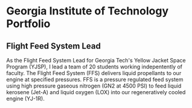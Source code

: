 # Georgia Institute of Technology Portfolio

## Flight Feed System Lead

As the Flight Feed System Lead for Georgia Tech's Yellow Jacket Space Program (YJSP), I lead a team of 20 students working indepentently of faculty. The Flight Feed System (FFS) delivers liquid propellants to our engine at specified pressures. FFS is a pressure regulated feed system using high pressure gaseous nitrogen (GN2 at 4500 PSI) to feed liquid kerosene (Jet-A) and liquid oxygen (LOX) into our regeneratively cooled engine (YJ-1R).